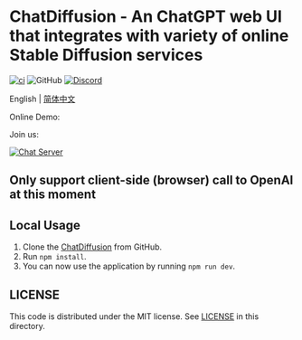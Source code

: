 # ChatDiffusion - An ChatGPT web UI that integrates with variety of online Stable Diffusion services

[![ci](https://github.com/prompt-engineering/chat-diffusion/actions/workflows/ci.yml/badge.svg)](https://github.com/prompt-engineering/chat-diffusion/actions/workflows/ci.yml)
![GitHub](https://img.shields.io/github/license/prompt-engineering/chat-diffusion)
[![Discord](https://img.shields.io/discord/1082563233593966612)](https://discord.gg/FSWXq4DmEj)

English | [简体中文](./README.zh-CN.md)

Online Demo:

Join us:

[![Chat Server](https://img.shields.io/badge/chat-discord-7289da.svg)](https://discord.gg/FSWXq4DmEj)

## Only support client-side (browser) call to OpenAI at this moment

## Local Usage

1.  Clone the [ChatDiffusion](https://github.com/prompt-engineering/chat-diffusion) from GitHub.
2.  Run `npm install`.
3.  You can now use the application by running `npm run dev`.

## LICENSE

This code is distributed under the MIT license. See [LICENSE](./LICENSE) in this directory.
